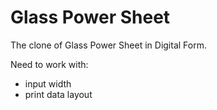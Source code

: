 # Glass Power Sheet

The clone of Glass Power Sheet in Digital Form.

Need to work with:

- input width
- print data layout
